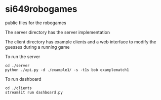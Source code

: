 # si649robogames
public files for the robogames

The server directory has the server implementation

The client directory has example clients and a web interface to modify the guesses during a running game

To run the server

```
cd ./server
python ./api.py -d ./example1/ -s -t1s bob examplematch1
```  
To run dashboard
```
cd ./clients
streamlit run dashboard.py
```
